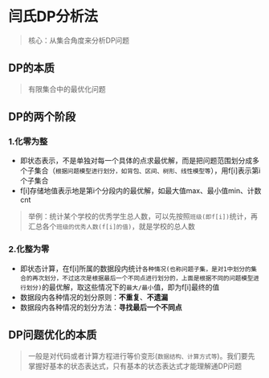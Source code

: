 # 闫氏DP分析法
> 核心：从集合角度来分析DP问题

## DP的本质
> 有限集合中的最优化问题

## DP的两个阶段
### 1.化零为整
+ 即状态表示，不是单独对每一个具体的点求最优解，而是把问题范围划分成多个子集合（`根据问题模型进行划分，如背包、区间、树形、线性模型等`），用f[i]表示第i个子集合
+ f[i]存储地值表示地是第i个分段内的最优解，如最大值max、最小值min、计数cnt
> 举例：统计某个学校的优秀学生总人数，可以先按照`班级(即f[i])`统计，再汇总各个`班级的优秀人数(f[i]的值)`，就是学校的总人数
### 2.化整为零
+ 即状态计算，在f[i]所属的数据段内统计`各种情况(也称问题子集，是对1中划分的集合的再次划分，不过这次是根据最后一个不同点进行划分的，上面是根据不同的问题模型进行划分)`的最优解，取这些情况下的`最大/最小`值，即为f[i]最终的值
+ 数据段内各种情况的划分原则：**不重复**、**不遗漏**
+ 数据段内各种情况的划分方法：**寻找最后一个不同点**

## DP问题优化的本质
> 一般是对代码或者计算方程进行等价变形(`数据结构、计算方式等`)。我们要先掌握好基本的状态表达式，只有基本的状态表达式才能理解通DP问题